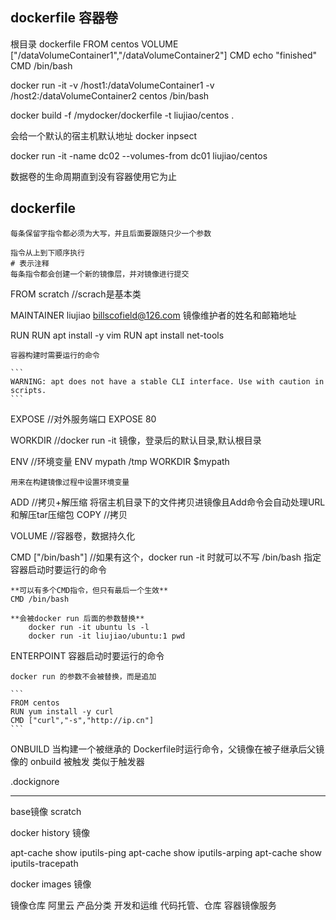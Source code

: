 
## dockerfile 容器卷
根目录 dockerfile
FROM centos
VOLUME ["/dataVolumeContainer1","/dataVolumeContainer2"]
CMD echo "finished"
CMD /bin/bash


docker run -it -v /host1:/dataVolumeContainer1 -v /host2:/dataVolumeContainer2 centos /bin/bash

docker build -f /mydocker/dockerfile -t liujiao/centos .

会给一个默认的宿主机默认地址 docker inpsect


docker run -it -name dc02 --volumes-from dc01 liujiao/centos

数据卷的生命周期直到没有容器使用它为止

## dockerfile

```
每条保留字指令都必须为大写，并且后面要跟随只少一个参数

指令从上到下顺序执行
# 表示注释
每条指令都会创建一个新的镜像层，并对镜像进行提交
```


FROM scratch //scrach是基本类

MAINTAINER liujiao billscofield@126.com
    镜像维护者的姓名和邮箱地址

RUN
    RUN apt install -y vim
    RUN apt install net-tools

    容器构建时需要运行的命令

    ```
    WARNING: apt does not have a stable CLI interface. Use with caution in scripts.
    ```


EXPOSE      //对外服务端口
    EXPOSE 80

WORKDIR     //docker run -it 镜像，登录后的默认目录,默认根目录

ENV         //环境变量
    ENV mypath /tmp
    WORKDIR $mypath

    用来在构建镜像过程中设置环境变量


ADD         //拷贝+解压缩
    将宿主机目录下的文件拷贝进镜像且Add命令会自动处理URL和解压tar压缩包
COPY        //拷贝


VOLUME      //容器卷，数据持久化


CMD ["/bin/bash"]   //如果有这个，docker run -it 时就可以不写 /bin/bash
    指定容器启动时要运行的命令

    **可以有多个CMD指令，但只有最后一个生效**
    CMD /bin/bash

    **会被docker run 后面的参数替换**
        docker run -it ubuntu ls -l
        docker run -it liujiao/ubuntu:1 pwd

ENTERPOINT
    容器启动时要运行的命令
    
    docker run 的参数不会被替换，而是追加
    
    ```
    FROM centos
    RUN yum install -y curl
    CMD ["curl","-s","http://ip.cn"]
    ```

ONBUILD
    当构建一个被继承的 Dockerfile时运行命令，父镜像在被子继承后父镜像的 onbuild 被触发
    类似于触发器

.dockignore



---

base镜像 scratch

docker history 镜像

apt-cache show iputils-ping
apt-cache show iputils-arping
apt-cache show iputils-tracepath

docker images 镜像

镜像仓库
    阿里云
    产品分类
    开发和运维
    代码托管、仓库
    容器镜像服务
